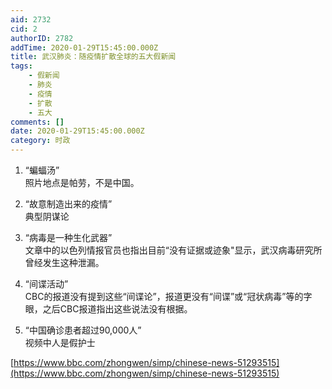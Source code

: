 ```yaml
---
aid: 2732
cid: 2
authorID: 2782
addTime: 2020-01-29T15:45:00.000Z
title: 武汉肺炎：随疫情扩散全球的五大假新闻
tags:
    - 假新闻
    - 肺炎
    - 疫情
    - 扩散
    - 五大
comments: []
date: 2020-01-29T15:45:00.000Z
category: 时政
---
```


1.  “蝙蝠汤”  
    照片地点是帕劳，不是中国。
    
2.  “故意制造出来的疫情”  
    典型阴谋论
    
3.  “病毒是一种生化武器”  
    文章中的以色列情报官员也指出目前“没有证据或迹象"显示，武汉病毒研究所曾经发生这种泄漏。
    
4.  “间谍活动”  
    CBC的报道没有提到这些“间谍论”，报道更没有“间谍”或“冠状病毒”等的字眼，之后CBC报道指出这些说法没有根据。
    
5.  “中国确诊患者超过90,000人”  
    视频中人是假护士
    

[https://www.bbc.com/zhongwen/simp/chinese-news-51293515](https://www.bbc.com/zhongwen/simp/chinese-news-51293515)
